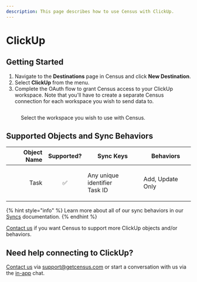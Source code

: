 ```yaml
---
description: This page describes how to use Census with ClickUp.
---
```


# ClickUp

## Getting Started

1. Navigate to the **Destinations** page in Census and click **New Destination**.
2. Select **ClickUp** from the menu.
3. Complete the OAuth flow to grant Census access to your ClickUp workspace. Note that you'll have to create a separate Census connection for each workspace you wish to send data to.

<figure><img src="../.gitbook/assets/clickup.png" alt=""><figcaption><p>Select the workspace you wish to use with Census.</p></figcaption></figure>

## Supported Objects and Sync Behaviors <a href="#supported-objects-and-sync-behaviors" id="supported-objects-and-sync-behaviors"></a>

| **Object Name** | **Supported?** | **Sync Keys**                           | **Behaviors**    |
| --------------: | :------------: | --------------------------------------- | ---------------- |
|            Task |        ✅       | <p>Any unique identifier<br>Task ID</p> | Add, Update Only |

{% hint style="info" %}
Learn more about all of our sync behaviors in our [Syncs](../syncs/core-concept/#sync-behaviors) documentation.
{% endhint %}

[Contact us](mailto:support@getcensus.com) if you want Census to support more ClickUp objects and/or behaviors.

## Need help connecting to ClickUp?

[Contact us](mailto:support@getcensus.com) via support@getcensus.com or start a conversation with us via the [in-app](https://app.getcensus.com) chat.
